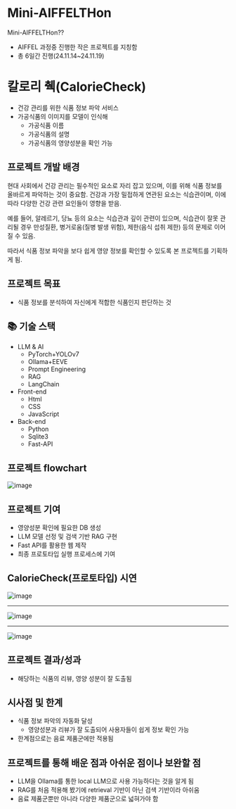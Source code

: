 # Mini-AIFFELTHon
Mini-AIFFELTHon??
  - AIFFEL 과정중 진행한 작은 프로젝트를 지칭함
  - 총 6일간 진행(24.11.14~24.11.19)

# 칼로리 췍(CalorieCheck)
  - 건강 관리를 위한 식품 정보 파악 서비스
  - 가공식품의 이미지를 모델이 인식해
    - 가공식품 이름
    - 가공식품의 설명
    - 가공식품의 영양성분을 확인 가능

## 프로젝트 개발 배경
현대 사회에서 건강 관리는 필수적인 요소로 자리 잡고 있으며, 이를 위해 식품 정보를 올바르게 파악하는 것이 중요함. 건강과 가장 밀접하게 연관된 요소는 식습관이며, 이에 따라 다양한 건강 관련 요인들이 영향을 받음.

예를 들어, 알레르기, 당뇨 등의 요소는 식습관과 깊이 관련이 있으며, 식습관이 잘못 관리될 경우 만성질환, 병거로움(질병 발생 위험), 제한(음식 섭취 제한) 등의 문제로 이어질 수 있음.

따라서 식품 정보 파악을 보다 쉽게 영양 정보를 확인할 수 있도록 본 프로젝트를 기획하게 됨.

## 프로젝트 목표
- 식품 정보를 분석하여 자신에게 적합한 식품인지 판단하는 것

## 📚 기술 스택

- LLM & AI
  - PyTorch+YOLOv7
  - Ollama+EEVE
  - Prompt Engineering
  - RAG
  - LangChain
- Front-end
  - Html
  - CSS
  - JavaScript
- Back-end
  - Python
  - Sqlite3
  - Fast-API

## 프로젝트 flowchart
![image](https://github.com/user-attachments/assets/d6d3957f-f38c-481d-853e-0f2d1ca93f14)


## 프로젝트 기여
  - 영양성분 확인에 필요한 DB 생성
  - LLM 모델 선정 및 검색 기반 RAG 구현
  - Fast API를 활용한 웹 제작
  - 최종 프로토타입 실행 프로세스에 기여

## CalorieCheck(프로토타입) 시연
![image](https://github.com/user-attachments/assets/d1e01106-dd11-4d2d-b30b-f962ab0e5bc6)

---

![image](https://github.com/user-attachments/assets/18f7bcca-29c0-42cb-86b7-ef036fd64dd8)

---

![image](https://github.com/user-attachments/assets/e0f5e915-6105-4c8d-9604-310619ae58dc)

## 프로젝트 결과/성과
- 해당하는 식품의 리뷰, 영양 성분이 잘 도출됨

## 시사점 및 한계
- 식품 정보 파악의 자동화 달성
  - 영양성분과 리뷰가 잘 도출되어 사용자들이 쉽게 정보 확인 가능
- 한계점으로는 음료 제품군에만 적용됨

## 프로젝트를 통해 배운 점과 아쉬운 점이나 보완할 점
- LLM을 Ollama를 통한 local LLM으로 사용 가능하다는 것을 알게 됨
- RAG를 처음 적용해 봤기에 retrieval 기반이 아닌 검색 기반이라 아쉬움
- 음료 제품군뿐만 아니라 다양한 제품군으로 넓혀가야 함
